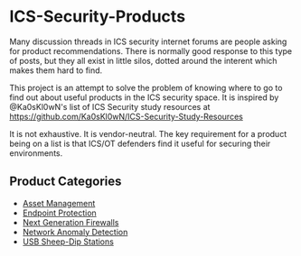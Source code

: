 # ICS-Security-Products
Many discussion threads in ICS security internet forums are people asking for product recommendations. There is normally good response to this type of posts, but they all exist in little silos, dotted around the interent which makes them hard to find.

This project is an attempt to solve the problem of knowing where to go to find out about useful products in the ICS security space. It is inspired by @Ka0sKl0wN's list of ICS Security study resources at https://github.com/Ka0sKl0wN/ICS-Security-Study-Resources

It is not exhaustive. It is vendor-neutral. The key requirement for a product being on a list is that ICS/OT defenders find it useful for securing their environments. 

## Product Categories

* [Asset Management](AssetMgmt.md)
* [Endpoint Protection](EndpointProtection.md)
* [Next Generation Firewalls](NGFW.md)
* [Network Anomaly Detection](NAD.md)
* [USB Sheep-Dip Stations](USBSheepDip.md)
